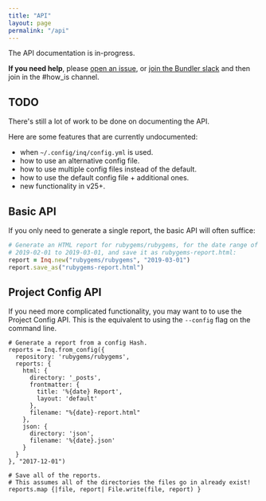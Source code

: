 ```yaml
---
title: "API"
layout: page
permalink: "/api"
---
```


The API documentation is in-progress.

**If you need help**, please
[open an issue](https://github.com/duckinator/inq), or [join the Bundler
slack](https://slack.bundler.io) and then join in the #how\_is channel.

## TODO

There's still a lot of work to be done on documenting the API.

Here are some features that are currently undocumented:

- when `~/.config/inq/config.yml` is used.
- how to use an alternative config file.
- how to use multiple config files instead of the default.
- how to use the default config file + additional ones.
- new functionality in v25+.

## Basic API

If you only need to generate a single report, the basic API will often
suffice:

```ruby
# Generate an HTML report for rubygems/rubygems, for the date range of
# 2019-02-01 to 2019-03-01, and save it as rubygems-report.html:
report = Inq.new("rubygems/rubygems", "2019-03-01")
report.save_as("rubygems-report.html")
```

## Project Config API

If you need more complicated functionality, you may want to to use the
Project Config API. This is the equivalent to using the `--config` flag on
the command line.

```
# Generate a report from a config Hash.
reports = Inq.from_config({
  repository: 'rubygems/rubygems',
  reports: {
    html: {
      directory: '_posts',
      frontmatter: {
        title: '%{date} Report',
        layout: 'default'
      },
      filename: "%{date}-report.html"
    },
    json: {
      directory: 'json',
      filename: '%{date}.json'
    }
  }
}, "2017-12-01")

# Save all of the reports.
# This assumes all of the directories the files go in already exist!
reports.map {|file, report| File.write(file, report) }
```
